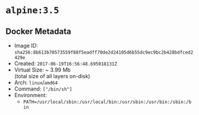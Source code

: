 # `alpine:3.5`

## Docker Metadata

- Image ID: `sha256:8b613b70573559f88f5eadff70de2d24105d6b55dc9ec9bc2b428bdfced2429e`
- Created: `2017-06-19T16:56:48.695018131Z`
- Virtual Size: ~ 3.99 Mb  
  (total size of all layers on-disk)
- Arch: `linux`/`amd64`
- Command: `["/bin/sh"]`
- Environment:
  - `PATH=/usr/local/sbin:/usr/local/bin:/usr/sbin:/usr/bin:/sbin:/bin`

